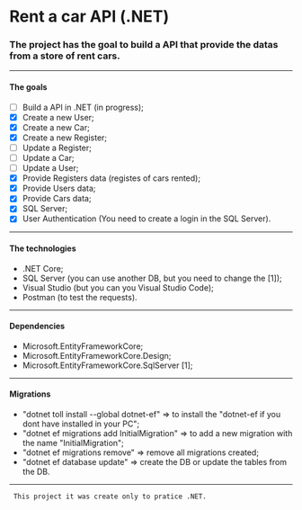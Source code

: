 ﻿# Rent a car API (.NET)
### The project has the goal to build a API that provide the datas from a store of rent cars.
---
#### The goals
- [ ] Build a API in .NET (in progress);
- [x] Create a new User;
- [x] Create a new Car;
- [x] Create a new Register;
- [ ] Update a Register;
- [ ] Update a Car;
- [ ] Update a User;
- [x] Provide Registers data (registes of cars rented);
- [x] Provide Users data;
- [x] Provide Cars data;
- [x] SQL Server; 
- [x] User Authentication (You need to create a login in the SQL Server).
---
#### The technologies
- .NET Core;
- SQL Server (you can use another DB, but you need to change the [1]);
- Visual Studio (but you can you Visual Studio Code);
- Postman (to test the requests).
---
#### Dependencies
- Microsoft.EntityFrameworkCore;
- Microsoft.EntityFrameworkCore.Design;
- Microsoft.EntityFrameworkCore.SqlServer [1];
---
#### Migrations
- "dotnet toll install --global dotnet-ef" => to install the "dotnet-ef if you dont have installed in your PC";
- "dotnet ef migrations add InitialMigration" => to add a new migration with the name "InitialMigration";
- "dotnet ef migrations remove" => remove all migrations created; 
- "dotnet ef database update" => create the DB or update the tables from the DB.
---
```diff
 This project it was create only to pratice .NET.
 ```

